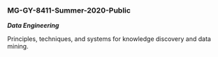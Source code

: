 ### MG-GY-8411-Summer-2020-Public
**_Data Engineering_**

Principles, techniques, and systems for knowledge discovery and data mining.
